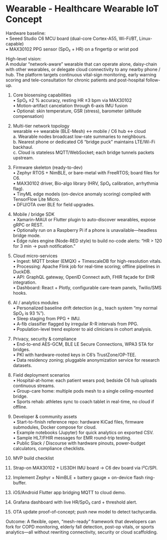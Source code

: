 # Wearable - Healthcare Wearable IoT Concept  

Hardware baseline:  
• Seeed Studio C6 MCU board (dual-core Cortex-A55, Wi-Fi/BT, Linux-capable)  
• MAX30102 PPG sensor (SpO₂ + HR) on a fingertip or wrist pod  

High-level vision:  
A modular “network-aware” wearable that can operate alone, daisy-chain with other wearables, or delegate cloud connectivity to any nearby phone / hub. The platform targets continuous vital-sign monitoring, early warning scoring and tele-consultation for chronic patients and post-hospital follow-up.

1. Core biosensing capabilities  
   • SpO₂ ±2 % accuracy, resting HR ±3 bpm via MAX30102  
   • Motion-artifact cancelation through 6-axis IMU fusion  
   • Optional: skin temperature, GSR (stress), barometer (altitude compensation)  

2. Multi-tier network topology  
   wearable ↔ wearable (BLE-Mesh) ↔ mobile / C6 hub ↔ cloud  
   a. Wearable nodes broadcast low-rate summaries to neighbours.  
   b. Nearest phone or dedicated C6 “bridge puck” maintains LTE/Wi-Fi backhaul.  
   c. Cloud is stateless MQTT/WebSocket; each bridge tunnels packets upstream.  

3. Firmware skeleton (ready-to-dev)  
   • Zephyr RTOS + NimBLE, or bare-metal with FreeRTOS; board files for C6.  
   • MAX30102 driver, Bio-algo library (HRV, SpO₂ calibration, arrhythmia flag).  
   • TinyML edge models (on-device anomaly scoring) compiled with TensorFlow Lite Micro.  
   • DFU/OTA over BLE for field upgrades.  

4. Mobile / bridge SDK  
   • Xamarin-MAUI or Flutter plugin to auto-discover wearables, expose gRPC or REST.  
   • Optionally run on a Raspberry Pi if a phone is unavailable—headless bridge mode.  
   • Edge rules engine (Node-RED style) to build no-code alerts: “HR > 120 for 3 min → push notification.”  

5. Cloud micro-services  
   • Ingest: MQTT broker (EMQX) + TimescaleDB for high-resolution vitals.  
   • Processing: Apache Flink job for real-time scoring; offline pipelines in DuckDB.  
   • API: GraphQL gateway, OpenID Connect auth, FHIR façade for EHR integration.  
   • Dashboard: React + Plotly, configurable care-team panels, Twilio/SMS hooks.  

6. AI / analytics modules  
   • Personalized baseline drift detection (e.g., teach system “my normal SpO₂ is 93 %”).  
   • Sleep staging from PPG + IMU.  
   • A-fib classifier flagged by irregular R-R intervals from PPG.  
   • Population-level trend explorer to aid clinicians in cohort analysis.  

7. Privacy, security & compliance  
   • End-to-end AES-GCM, BLE LE Secure Connections, WPA3 STA for bridges.  
   • PKI with hardware-rooted keys in C6’s TrustZone/OP-TEE.  
   • Data residency zoning; pluggable anonymization service for research datasets.  

8. Field deployment scenarios  
   • Hospital-at-home: each patient wears pod; bedside C6 hub uploads continuous streams.  
   • Group-care home: multiple pods mesh to a single ceiling-mounted bridge.  
   • Sports rehab: athletes sync to coach tablet in real-time, no cloud if offline.  

9. Developer & community assets  
   • Start-to-finish reference repo: hardware KiCad files, firmware submodules, Docker compose for cloud.  
   • Example notebooks (Jupyter) for quick analytics on exported CSV.  
   • Sample HL7/FHIR messages for EMR round-trip testing.  
   • Public Slack / Discourse with hardware pinouts, power-budget calculators, compliance checklists.  

10. MVP build checklist  
   1. Strap-on MAX30102 + LIS3DH IMU board → C6 dev board via I²C/SPI.  
   2. Implement Zephyr + NimBLE + battery gauge + on-device flash ring-buffer.  
   3. iOS/Android Flutter app bridging MQTT to cloud demo.  
   4. Grafana dashboard with live HR/SpO₂ card + threshold alert.  
   5. OTA update proof-of-concept; push new model to detect tachycardia.  

Outcome: A flexible, open, “mesh-ready” framework that developers can fork for COPD monitoring, elderly fall detection, post-op vitals, or sports analytics—all without rewriting connectivity, security or cloud scaffolding.

